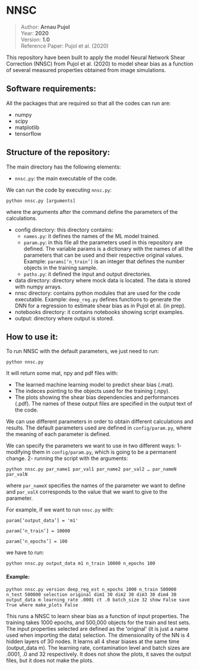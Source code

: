 # NNSC

> Author: **Arnau Pujol**  
> Year: **2020**  
> Version: **1.0**  
> Reference Paper: Pujol et al. (2020)


This repository have been built to apply the model Neural Network Shear Correction (NNSC) from Pujol et al. (2020) to model
shear bias as a function of several measured properties obtained from image simulations.

Software requirements:
----------------------
All the packages that are required so that all the codes can run are:
- numpy
- scipy
- matplotlib
- tensorflow

Structure of the repository:
----------------------------
The main directory has the following elements:
- `nnsc.py`: the main executable of the code.

We can run the code by executing `nnsc.py`:

```
python nnsc.py [arguments]
```

where the arguments after the command define the parameters of the calculations.


- config directory: this directory contains:
    - `names.py`: it defines the names of the ML model trained.
	- `param.py`: in this file all the parameters used in this repository are defined.
	The variable params is a dictionary with the names of all the parameters that can be used and their respective original values.
	Example: `params[‘n_train’]` is an integer that defines the number objects in the training sample.
    - `paths.py`: it defined the input and output directories.
- data directory: directory where mock data is located. The data is stored with numpy arrays.
- nnsc directory: contains python modules that are used for the code executable.
Example: `deep_reg.py` defines functions to generate the DNN for a regression to estimate shear bias as in Pujol et al. (in prep).
- notebooks directory: it contains notebooks showing script examples.
- output: directory where output is stored.

How to use it:
--------------

To run NNSC with the default parameters, we just need to run:

```
python nnsc.py
```

It will return some mat, npy and pdf files with:
- The learned machine learning model to predict shear bias (.mat).
- The indeces pointing to the objects used for the training (.npy).
- The plots showing the shear bias dependencies and performances (.pdf).
The names of these output files are specified in the output text of the code.

We can use different parameters in order to obtain different calculations and results.
The default parameters used are defined in `config/param.py`, where the meaning of each parameter is defined.

We can specify the parameters we want to use in two different ways:
1- modifying them in `config/param.py`, which is going to be a permanent change.
2- running the script with the arguments:

```
python nnsc.py par_name1 par_val1 par_name2 par_val2 … par_nameN par_valN
```

where `par_nameX` specifies the names of the parameter we want to define and `par_valX` corresponds to the value that we want to give to the parameter.

For example, if we want to run `nnsc.py` with:

`param[‘output_data’] = 'm1'`

`param[‘n_train’] = 10000`

`param[‘n_epochs’] = 100`

we have to run:

```
python nnsc.py output_data m1 n_train 10000 n_epochs 100
```



#### Example:

```
python nnsc.py version deep_reg_est n_epochs 1000 n_train 500000 n_test 500000 selection original dim1 30 dim2 30 dim3 30 dim4 30 output_data m learning_rate .0001 ct .0 batch_size 32 show False save True where make_plots False
```

This runs a NNSC to learn shear bias as a function of input properties.
The training takes 1000 epochs, and 500,000 objects for the train and test sets.
The input properties selected are defined as the 'original' (it is just a name used when importing the data) selection.
The dimensionality of the NN is 4 hidden layers of 30 nodes.
It learns all 4 shear biases at the same time (output_data m).
The learning rate, contamination level and batch sizes are .0001, .0 and 32 respectively.
It does not show the plots, it saves the output files, but it does not make the plots.
